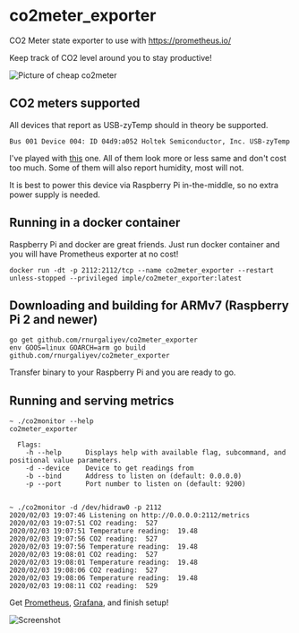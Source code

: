 # co2meter_exporter
CO2 Meter state exporter to use with https://prometheus.io/

Keep track of CO2 level around you to stay productive!

![Picture of cheap co2meter](https://user-images.githubusercontent.com/22738239/73683926-7a247c80-46c3-11ea-99cb-a086262aa693.jpg)

## CO2 meters supported
All devices that report as USB-zyTemp should in theory be supported.

```
Bus 001 Device 004: ID 04d9:a052 Holtek Semiconductor, Inc. USB-zyTemp
```

I've played with [this](https://www.wetterladen.de/aircontrol-co2-monitor-mini-tfa-31.5006) one.
All of them look more or less same and don't cost too much. Some of them will also report humidity, most will not.

It is best to power this device via Raspberry Pi in-the-middle, so no extra power supply is needed.

## Running in a docker container

Raspberry Pi and docker are great friends. Just run docker container and you will have Prometheus exporter
at no cost!

```
docker run -dt -p 2112:2112/tcp --name co2meter_exporter --restart unless-stopped --privileged imple/co2meter_exporter:latest
```

## Downloading and building for ARMv7 (Raspberry Pi 2 and newer)

```
go get github.com/rnurgaliyev/co2meter_exporter
env GOOS=linux GOARCH=arm go build github.com/rnurgaliyev/co2meter_exporter
```

Transfer binary to your Raspberry Pi and you are ready to go.

## Running and serving metrics

```
~ ./co2monitor --help
co2meter_exporter

  Flags:
    -h --help      Displays help with available flag, subcommand, and positional value parameters.
    -d --device    Device to get readings from
    -b --bind      Address to listen on (default: 0.0.0.0)
    -p --port      Port number to listen on (default: 9200)


~ ./co2monitor -d /dev/hidraw0 -p 2112
2020/02/03 19:07:46 Listening on http://0.0.0.0:2112/metrics
2020/02/03 19:07:51 CO2 reading:  527
2020/02/03 19:07:51 Temperature reading:  19.48
2020/02/03 19:07:56 CO2 reading:  527
2020/02/03 19:07:56 Temperature reading:  19.48
2020/02/03 19:08:01 CO2 reading:  527
2020/02/03 19:08:01 Temperature reading:  19.48
2020/02/03 19:08:06 CO2 reading:  527
2020/02/03 19:08:06 Temperature reading:  19.48
2020/02/03 19:08:11 CO2 reading:  529
```

Get [Prometheus](https://prometheus.io/), [Grafana](https://grafana.com/), and finish setup!

![Screenshot](https://user-images.githubusercontent.com/22738239/73684030-aa6c1b00-46c3-11ea-9d7d-e4a4cdd87fa7.png)

